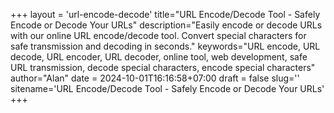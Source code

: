 +++
layout = 'url-encode-decode'
title="URL Encode/Decode Tool - Safely Encode or Decode Your URLs"
description="Easily encode or decode URLs with our online URL encode/decode tool. Convert special characters for safe transmission and decoding in seconds."
keywords="URL encode, URL decode, URL encoder, URL decoder, online tool, web development, safe URL transmission, decode special characters, encode special characters"
author="Alan"
date = 2024-10-01T16:16:58+07:00
draft = false
slug=''
sitename='URL Encode/Decode Tool - Safely Encode or Decode Your URLs'
+++